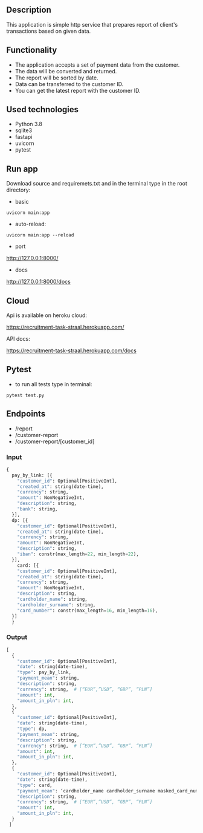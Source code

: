 ## Description 

This application is simple http service that prepares report of client's transactions based on given data.

## Functionality

* The application accepts a set of payment data from the customer. 
* The data will be converted and returned. 
* The report will be sorted by date.
* Data can be transferred to the customer ID. 
* You can get the latest report with the customer ID.

## Used technologies
* Python 3.8
* sqlite3
* fastapi
* uvicorn
* pytest

## Run app

Download source and requiremets.txt and in the terminal type in the root directory:

* basic

`uvicorn main:app`

* auto-reload:

`uvicorn main:app --reload`

* port

http://127.0.0.1:8000/

* docs

http://127.0.0.1:8000/docs

## Cloud

Api is available on heroku cloud:

https://recruitment-task-straal.herokuapp.com/

API docs:

https://recruitment-task-straal.herokuapp.com/docs

## Pytest

* to run all tests type in terminal:  

`pytest test.py`

## Endpoints

- /report
- /customer-report
- /customer-report/[customer_id]

### Input

```python
{
  pay_by_link: [{
    "customer_id": Optional[PositiveInt],
    "created_at": string(date-time),
    "currency": string,
    "amount": NonNegativeInt,
    "description": string,
    "bank": string,
  }],
  dp: [{
    "customer_id": Optional[PositiveInt],
    "created_at": string(date-time),
    "currency": string,
    "amount": NonNegativeInt,
    "description": string,
    "iban": constr(max_length=22, min_length=22),
  }],
    card: [{
    "customer_id": Optional[PositiveInt],
    "created_at": string(date-time),
    "currency": string,
    "amount": NonNegativeInt,
    "description": string,
    "cardholder_name": string,
    "cardholder_surname": string,
    "card_number": constr(max_length=16, min_length=16),
  }]
  }
```

### Output

```python
[
  {
    "customer_id": Optional[PositiveInt],
    "date": string(date-time),
    "type": pay_by_link,
    "payment_mean": string,
    "description": string,
    "currency": string,  # [“EUR”,”USD”, “GBP”, “PLN”]
    "amount": int,
    "amount_in_pln": int,
  },
  {
    "customer_id": Optional[PositiveInt],
    "date": string(date-time),
    "type": dp,
    "payment_mean": string,
    "description": string,
    "currency": string,  # [“EUR”,”USD”, “GBP”, “PLN”]
    "amount": int,
    "amount_in_pln": int,
  },
  {
    "customer_id": Optional[PositiveInt],
    "date": string(date-time),
    "type": card,
    "payment_mean": ‘cardholder_name cardholder_surname masked_card_number’ e.g ‘Jan Nowak 1111********1111’,
    "description": string,
    "currency": string,  # [“EUR”,”USD”, “GBP”, “PLN”]
    "amount": int,
    "amount_in_pln": int,
  }
 ]
    
